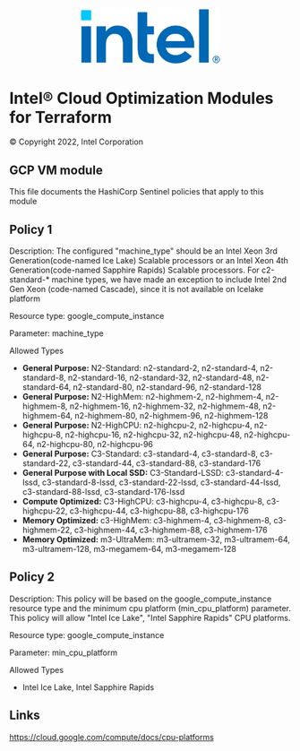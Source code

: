 <p align="center">
  <img src="./images/logo-classicblue-800px.png" alt="Intel Logo" width="250"/>
</p>

# Intel® Cloud Optimization Modules for Terraform  

© Copyright 2022, Intel Corporation

## GCP VM module

This file documents the HashiCorp Sentinel policies that apply to this module

## Policy 1

Description: The configured "machine_type" should be an Intel Xeon 3rd Generation(code-named Ice Lake) Scalable processors or an Intel Xeon 4th Generation(code-named Sapphire Rapids) Scalable processors. For c2-standard-* machine types, we have made an exception to include Intel 2nd Gen Xeon (code-named Cascade), since it is not available on Icelake platform

Resource type: google_compute_instance

Parameter: machine_type

Allowed Types

- **General Purpose:**  N2-Standard:  n2-standard-2, n2-standard-4, n2-standard-8, n2-standard-16, n2-standard-32, n2-standard-48, n2-standard-64, n2-standard-80, n2-standard-96, n2-standard-128
- **General Purpose:** N2-HighMem: n2-highmem-2, n2-highmem-4, n2-highmem-8, n2-highmem-16, n2-highmem-32, n2-highmem-48, n2-highmem-64, n2-highmem-80, n2-highmem-96, n2-highmem-128
- **General Purpose:** N2-HighCPU: n2-highcpu-2, n2-highcpu-4, n2-highcpu-8, n2-highcpu-16, n2-highcpu-32, n2-highcpu-48, n2-highcpu-64, n2-highcpu-80, n2-highcpu-96
- **General Purpose:** C3-Standard:
c3-standard-4, c3-standard-8, c3-standard-22, c3-standard-44, c3-standard-88, c3-standard-176
- **General Purpose with Local SSD:** C3-Standard-LSSD: c3-standard-4-lssd, c3-standard-8-lssd, c3-standard-22-lssd, c3-standard-44-lssd, c3-standard-88-lssd, c3-standard-176-lssd
- **Compute Optimized:** C3-HighCPU: c3-highcpu-4, c3-highcpu-8, c3-highcpu-22, c3-highcpu-44, c3-highcpu-88, c3-highcpu-176
- **Memory Optimized:** c3-HighMem: c3-highmem-4, c3-highmem-8, c3-highmem-22, c3-highmem-44, c3-highmem-88, c3-highmem-176
- **Memory Optimized:** m3-UltraMem: m3-ultramem-32, m3-ultramem-64, m3-ultramem-128, m3-megamem-64, m3-megamem-128

## Policy 2

Description: This policy will be based on the google_compute_instance resource type and the minimum cpu platform (min_cpu_platform) parameter. This policy will allow "Intel Ice Lake", "Intel Sapphire Rapids" CPU platforms.

Resource type: google_compute_instance

Parameter: min_cpu_platform

Allowed Types

- Intel Ice Lake, Intel Sapphire Rapids

## Links
<https://cloud.google.com/compute/docs/cpu-platforms>
